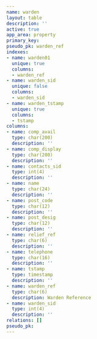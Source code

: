 ```yaml
---
name: warden
layout: table
description: ''
active: true
app_area: property
primary_key: 
pseudo_pk: warden_ref
indexes:
- name: warden01
  unique: true
  columns:
  - warden_ref
- name: warden_sid
  unique: false
  columns:
  - warden_sid
- name: warden_tstamp
  unique: true
  columns:
  - tstamp
columns:
- name: comp_avail
  type: char(200)
  description: ''
- name: comp_display
  type: char(200)
  description: ''
- name: contacts_sid
  type: int(4)
  description: ''
- name: name
  type: char(24)
  description: ''
- name: post_code
  type: char(12)
  description: ''
- name: post_desig
  type: char(12)
  description: ''
- name: relief_ref
  type: char(6)
  description: ''
- name: telephone
  type: char(16)
  description: ''
- name: tstamp
  type: timestamp
  description: ''
- name: warden_ref
  type: char(6)
  description: Warden Reference
- name: warden_sid
  type: int(4)
  description: ''
relations: []
pseudo_pk: 
---
```


